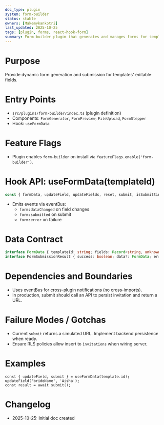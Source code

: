```yaml
---
doc_type: plugin
system: form-builder
status: stable
owners: [Makemykankotri]
last_updated: 2025-10-25
tags: [plugin, forms, react-hook-form]
summary: Form builder plugin that generates and manages forms for template editable fields.
---
```


# Purpose
Provide dynamic form generation and submission for templates' editable fields.

# Entry Points
- `src/plugins/form-builder/index.ts` (plugin definition)
- Components: `FormGenerator`, `FormPreview`, `FileUpload`, `FormStepper`
- Hook: `useFormData`

# Feature Flags
- Plugin enables `form-builder` on install via `featureFlags.enable('form-builder')`.

# Hook API: useFormData(templateId)
```ts
const { formData, updateField, updateFields, reset, submit, isSubmitting, submitResult } = useFormData(templateId);
```
- Emits events via eventBus:
  - `form:dataChanged` on field changes
  - `form:submitted` on submit
  - `form:error` on failure

# Data Contract
```ts
interface FormData { templateId: string; fields: Record<string, unknown>; }
interface FormSubmissionResult { success: boolean; data?: FormData; error?: string; generatedUrl?: string; }
```

# Dependencies and Boundaries
- Uses eventBus for cross-plugin notifications (no cross-imports).
- In production, submit should call an API to persist invitation and return a URL.

# Failure Modes / Gotchas
- Current `submit` returns a simulated URL. Implement backend persistence when ready.
- Ensure RLS policies allow insert to `invitations` when wiring server.

# Examples
```tsx
const { updateField, submit } = useFormData(template.id);
updateField('brideName', 'Aisha');
const result = await submit();
```

# Changelog
- 2025-10-25: Initial doc created
